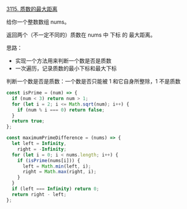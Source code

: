 [3115. 质数的最大距离](https://leetcode.cn/problems/maximum-prime-difference/description/)

给你一个整数数组 nums。

返回两个（不一定不同的）质数在 nums 中 下标 的 最大距离。

思路：

- 实现一个方法用来判断一个数是否是质数
- 一次遍历，记录质数的最小下标和最大下标

判断一个数是否是质数：一个数是否只能被 1 和它自身所整除，1 不是质数

```js
const isPrime = (num) => {
  if (num < 3) return num > 1;
  for (let i = 2; i <= Math.sqrt(num); i++) {
    if (num % i === 0) return false;
  }
  return true;
};
```

```js
const maximumPrimeDifference = (nums) => {
  let left = Infinity,
    right = -Infinity;
  for (let i = 0; i < nums.length; i++) {
    if (isPrime(nums[i])) {
      left = Math.min(left, i);
      right = Math.max(right, i);
    }
  }
  if (left === Infinity) return 0;
  return right - left;
};
```
